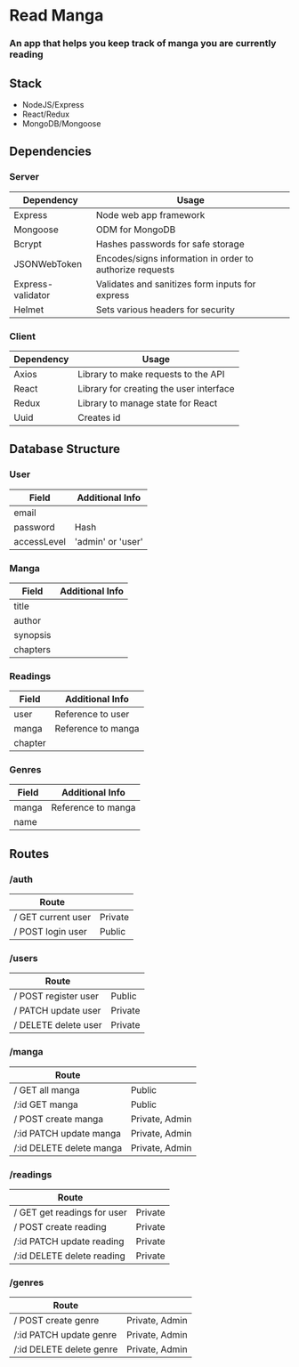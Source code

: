 # Read Manga

### An app that helps you keep track of manga you are currently reading

## Stack

- NodeJS/Express
- React/Redux
- MongoDB/Mongoose

## Dependencies

### Server

| Dependency        | Usage                                                    |
| ----------------- | -------------------------------------------------------- |
| Express           | Node web app framework                                   |
| Mongoose          | ODM for MongoDB                                          |
| Bcrypt            | Hashes passwords for safe storage                        |
| JSONWebToken      | Encodes/signs information in order to authorize requests |
| Express-validator | Validates and sanitizes form inputs for express          |
| Helmet            | Sets various headers for security                        |

### Client

| Dependency | Usage                                   |
| ---------- | --------------------------------------- |
| Axios      | Library to make requests to the API     |
| React      | Library for creating the user interface |
| Redux      | Library to manage state for React       |
| Uuid       | Creates id                              |

## Database Structure

### User

| Field       | Additional Info   |
| ----------- | ----------------- |
| email       |
| password    | Hash              |
| accessLevel | 'admin' or 'user' |

### Manga

| Field    | Additional Info |
| -------- | --------------- |
| title    |
| author   |
| synopsis |
| chapters |

### Readings

| Field   | Additional Info    |
| ------- | ------------------ |
| user    | Reference to user  |
| manga   | Reference to manga |
| chapter |

### Genres

| Field | Additional Info    |
| ----- | ------------------ |
| manga | Reference to manga |
| name  |

## Routes

### /auth

| Route              |         |
| ------------------ | ------- |
| / GET current user | Private |
| / POST login user  | Public  |

### /users

| Route                |         |
| -------------------- | ------- |
| / POST register user | Public  |
| / PATCH update user  | Private |
| / DELETE delete user | Private |

### /manga

| Route                    |                |
| ------------------------ | -------------- |
| / GET all manga          | Public         |
| /:id GET manga           | Public         |
| / POST create manga      | Private, Admin |
| /:id PATCH update manga  | Private, Admin |
| /:id DELETE delete manga | Private, Admin |

### /readings

| Route                       |         |
| --------------------------- | ------- |
| / GET get readings for user | Private |
| / POST create reading       | Private |
| /:id PATCH update reading   | Private |
| /:id DELETE delete reading  | Private |

### /genres

| Route                    |                |
| ------------------------ | -------------- |
| / POST create genre      | Private, Admin |
| /:id PATCH update genre  | Private, Admin |
| /:id DELETE delete genre | Private, Admin |
